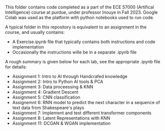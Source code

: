 This folder contains code completed as a part of the ECE 57000 (Artifical Intelligence) course at purdue, under professor Inouye in Fall 2023. Google Colab was used as the platform with python notebooks used to run code.

A typical folder in this repository is equivalent to an assignment in the course, and usually contains:
- A Exercise.ipynb file that typically contains both instructions and code implementation
- Occasionally the instructions wille be in a separate .ipynb file

A rough summary is given below for each lab, see the appropriate .ipynb file for details:
- Assignment 1: Intro to AI through Handcrafed knowledge
- Assignment 2: Intro to Python AI tools & PCA
- Assignment 3: Data proceessing & KNN
- Assignment 4: Gradient Descent
- Assignment 5: CNN classification
- Assignemnt 6: RNN model to predict the next character in a sequence of text data from Shakespeare's plays
- Assignment 7: Implement and test different transformer components
- Assignment 8: Latent Representations with KNN
- Assignment 11: DCGAN & WGAN implementation
